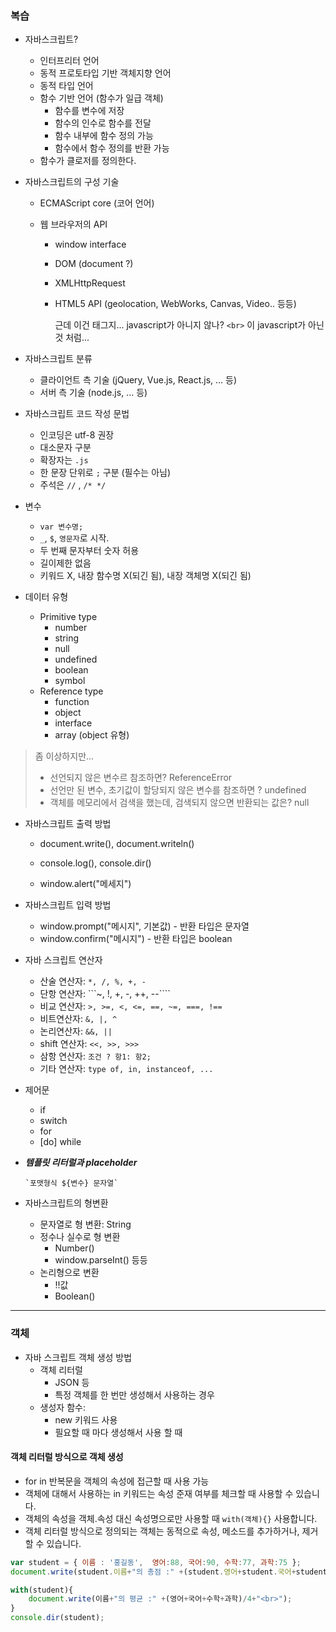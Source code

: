 ### 복습

- 자바스크립트?
  - 인터프리터 언어
  - 동적 프로토타입 기반 객체지향 언어
  - 동적 타입 언어
  - 함수 기반 언어 (함수가 일급 객체)
    - 함수를 변수에 저장
    - 함수의 인수로 함수를 전달
    - 함수 내부에 함수 정의 가능
    - 함수에서 함수 정의를 반환 가능
  - 함수가 클로저를 정의한다.



- 자바스크립트의 구성 기술

  - ECMAScript core (코어 언어)

  - 웹 브라우저의 API

    - window interface

    - DOM (document ?)

    - XMLHttpRequest

    - HTML5 API (geolocation, WebWorks, Canvas, Video.. 등등)

      근데 이건 태그지... javascript가 아니지 않나?  ```<br>``` 이 javascript가 아닌 것 처럼...



- 자바스크립트 분류
  - 클라이언트 측 기술 (jQuery, Vue.js, React.js, ... 등)
  - 서버 측 기술 (node.js, ... 등)



- 자바스크립트 코드 작성 문법
  - 인코딩은 utf-8 권장
  - 대소문자 구분
  - 확장자는 ```.js```
  - 한 문장 단위로 ```;``` 구분 (필수는 아님)
  - 주석은 ```//``` , ```/* */``` 



- 변수
  - ```var 변수명;```
  - ```_```, ```$```, ```영문자```로 시작.
  - 두 번째 문자부터 숫자 허용
  - 길이제한 없음
  - 키워드 X, 내장 함수명 X(되긴 됨), 내장 객체명 X(되긴 됨)



- 데이터 유형
  - Primitive type
    - number
    - string
    - null
    - undefined
    - boolean
    - symbol
  - Reference type
    - function
    - object
    - interface
    - array (object 유형)





> 좀 이상하지만...
>
> - 선언되지 않은 변수르 참조하면? ReferenceError
> - 선언만 된 변수, 초기값이 할당되지 않은 변수를 참조하면 ? undefined
> - 객체를 메모리에서 검색을 했는데, 검색되지 않으면 반환되는 값은? null



- 자바스크립트 출력 방법

  - document.write(), document.writeln()

  - console.log(), console.dir()

  - window.alert("메세지")

    

- 자바스크립트 입력 방법

  - window.prompt("메시지", 기본값) - 반환 타입은 문자열
  - window.confirm("메시지") - 반환 타입은 boolean



- 자바 스크립트 연산자
  - 산술 연산자:  ```*, /, %, +, -```
  - 단항 연산자: ```~, !, +, -, ++, --````
  - 비교 연산자: ```>, >=, <, <=, ==, ~=, ===, !==```
  - 비트연산자: ```&, |, ^```
  - 논리연산자: ```&&, ||```
  - shift 연산자:  ```<<, >>, >>>```
  - 삼항 연산자: ```조건 ? 항1: 항2;```
  - 기타  연산자: ```type of, in, instanceof, ...```



- 제어문
  - if
  - switch
  - for
  - [do] while



- ***템플릿 리터럴과 placeholder***

  ``` `포맷형식 ${변수} 문자열` ```



- 자바스크립트의 형변환
  - 문자열로 형 변환: String
  - 정수나 실수로 형 변환
    - Number()
    - window.parseInt() 등등
  - 논리형으로 변환
    - !!값
    - Boolean()



---

### 객체

- 자바 스크립트 객체 생성 방법
  - 객체 리터럴
    - JSON 등
    - 특정 객체를 한 번만 생성해서 사용하는 경우
  - 생성자 함수:
    -  new 키워드 사용
    - 필요할 때 마다 생성해서 사용 할 때



#### 객체 리터럴 방식으로 객체 생성

- for in 반복문을 객체의 속성에 접근할 때 사용 가능
- 객체에 대해서 사용하는 in 키워드는 속성 준재 여부를 체크할 때 사용할 수 있습니다.
- 객체의 속성을 객체.속성 대신 속성명으로만 사용할 때 ```with(객체){}``` 사용합니다.
- 객체 리터럴 방식으로 정의되는 객체는 동적으로 속성, 메소드를 추가하거나, 제거할 수 있습니다.

```javascript
var student = { 이름 : '홍길동',  영어:88, 국어:90, 수학:77, 과학:75 }; 
document.write(student.이름+"의 총점 :" +(student.영어+student.국어+student.수학+student.과학)+"<br>");

with(student){
	document.write(이름+"의 평균 :" +(영어+국어+수학+과학)/4+"<br>");
}
console.dir(student);
```











